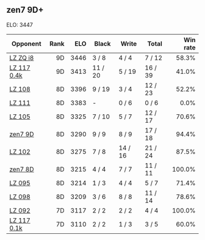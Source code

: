 ## zen7 9D+ ##

ELO: 3447

Opponent | Rank | ELO | Black | Write | Total | Win rate
---------|-----:|----:|-------|-------|-------|-------:
[LZ ZQ i8](LZ%20ZQ%20i8.md) | 9D | 3446 | 3 / 8 | 4 / 4 | 7 / 12 | 58.3%
[LZ 117 0.4k](LZ%20117%200.4k.md) | 9D | 3413 | 11 / 20 | 5 / 19 | 16 / 39 | 41.0%
[LZ 108](LZ%20108.md) | 8D | 3396 | 9 / 19 | 3 / 4 | 12 / 23 | 52.2%
[LZ 111](LZ%20111.md) | 8D | 3383 | - | 0 / 6 | 0 / 6 | 0.0%
[LZ 105](LZ%20105.md) | 8D | 3325 | 7 / 10 | 5 / 7 | 12 / 17 | 70.6%
[zen7 9D](zen7%209D.md) | 8D | 3290 | 9 / 9 | 8 / 9 | 17 / 18 | 94.4%
[LZ 102](LZ%20102.md) | 8D | 3275 | 7 / 8 | 14 / 16 | 21 / 24 | 87.5%
[zen7 8D](zen7%208D.md) | 8D | 3215 | 4 / 4 | 7 / 7 | 11 / 11 | 100.0%
[LZ 095](LZ%20095.md) | 8D | 3214 | 1 / 3 | 4 / 4 | 5 / 7 | 71.4%
[LZ 098](LZ%20098.md) | 8D | 3209 | 3 / 6 | 8 / 8 | 11 / 14 | 78.6%
[LZ 092](LZ%20092.md) | 7D | 3117 | 2 / 2 | 2 / 2 | 4 / 4 | 100.0%
[LZ 117 0.1k](LZ%20117%200.1k.md) | 7D | 3110 | 2 / 2 | 1 / 3 | 3 / 5 | 60.0%
